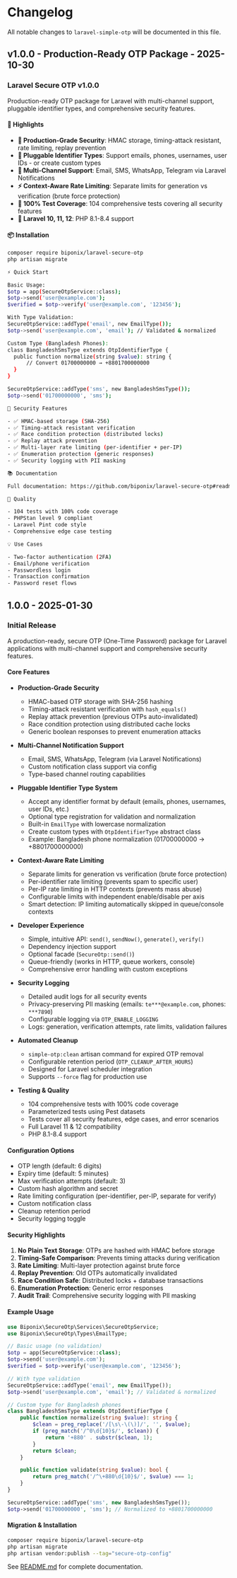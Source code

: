 # Changelog

All notable changes to `laravel-simple-otp` will be documented in this file.

## v1.0.0 - Production-Ready OTP Package - 2025-10-30

### Laravel Secure OTP v1.0.0

Production-ready OTP package for Laravel with multi-channel support, pluggable identifier types, and comprehensive security features.

#### 🚀 Highlights

- **🔐 Production-Grade Security**: HMAC storage, timing-attack resistant, rate limiting, replay prevention
- **🔌 Pluggable Identifier Types**: Support emails, phones, usernames, user IDs - or create custom types
- **📧 Multi-Channel Support**: Email, SMS, WhatsApp, Telegram via Laravel Notifications
- **⚡ Context-Aware Rate Limiting**: Separate limits for generation vs verification (brute force protection)
- **🧪 100% Test Coverage**: 104 comprehensive tests covering all security features
- **📱 Laravel 10, 11, 12**: PHP 8.1-8.4 support

#### 📦 Installation

  ```bash
  composer require biponix/laravel-secure-otp
php artisan migrate

⚡ Quick Start

Basic Usage:
$otp = app(SecureOtpService::class);
$otp->send('user@example.com');
$verified = $otp->verify('user@example.com', '123456');

With Type Validation:
SecureOtpService::addType('email', new EmailType());
$otp->send('user@example.com', 'email'); // Validated & normalized

Custom Type (Bangladesh Phones):
class BangladeshSmsType extends OtpIdentifierType {
    public function normalize(string $value): string {
        // Convert 01700000000 → +8801700000000
    }
}

SecureOtpService::addType('sms', new BangladeshSmsType());
$otp->send('01700000000', 'sms');

🔐 Security Features

- ✅ HMAC-based storage (SHA-256)
- ✅ Timing-attack resistant verification
- ✅ Race condition protection (distributed locks)
- ✅ Replay attack prevention
- ✅ Multi-layer rate limiting (per-identifier + per-IP)
- ✅ Enumeration protection (generic responses)
- ✅ Security logging with PII masking

📚 Documentation

Full documentation: https://github.com/biponix/laravel-secure-otp#readme

🧪 Quality

- 104 tests with 100% code coverage
- PHPStan level 9 compliant
- Laravel Pint code style
- Comprehensive edge case testing

💡 Use Cases

- Two-factor authentication (2FA)
- Email/phone verification
- Passwordless login
- Transaction confirmation
- Password reset flows

  ```
## 1.0.0 - 2025-01-30

### Initial Release

A production-ready, secure OTP (One-Time Password) package for Laravel applications with multi-channel support and comprehensive security features.

#### Core Features

- **Production-Grade Security**
  
  - HMAC-based OTP storage with SHA-256 hashing
  - Timing-attack resistant verification with `hash_equals()`
  - Replay attack prevention (previous OTPs auto-invalidated)
  - Race condition protection using distributed cache locks
  - Generic boolean responses to prevent enumeration attacks
  
- **Multi-Channel Notification Support**
  
  - Email, SMS, WhatsApp, Telegram (via Laravel Notifications)
  - Custom notification class support via config
  - Type-based channel routing capabilities
  
- **Pluggable Identifier Type System**
  
  - Accept any identifier format by default (emails, phones, usernames, user IDs, etc.)
  - Optional type registration for validation and normalization
  - Built-in `EmailType` with lowercase normalization
  - Create custom types with `OtpIdentifierType` abstract class
  - Example: Bangladesh phone normalization (01700000000 → +8801700000000)
  
- **Context-Aware Rate Limiting**
  
  - Separate limits for generation vs verification (brute force protection)
  - Per-identifier rate limiting (prevents spam to specific user)
  - Per-IP rate limiting in HTTP contexts (prevents mass abuse)
  - Configurable limits with independent enable/disable per axis
  - Smart detection: IP limiting automatically skipped in queue/console contexts
  
- **Developer Experience**
  
  - Simple, intuitive API: `send()`, `sendNow()`, `generate()`, `verify()`
  - Dependency injection support
  - Optional facade (`SecureOtp::send()`)
  - Queue-friendly (works in HTTP, queue workers, console)
  - Comprehensive error handling with custom exceptions
  
- **Security Logging**
  
  - Detailed audit logs for all security events
  - Privacy-preserving PII masking (emails: `te***@example.com`, phones: `***7890`)
  - Configurable logging via `OTP_ENABLE_LOGGING`
  - Logs: generation, verification attempts, rate limits, validation failures
  
- **Automated Cleanup**
  
  - `simple-otp:clean` artisan command for expired OTP removal
  - Configurable retention period (`OTP_CLEANUP_AFTER_HOURS`)
  - Designed for Laravel scheduler integration
  - Supports `--force` flag for production use
  
- **Testing & Quality**
  
  - 104 comprehensive tests with 100% code coverage
  - Parameterized tests using Pest datasets
  - Tests cover all security features, edge cases, and error scenarios
  - Full Laravel 11 & 12 compatibility
  - PHP 8.1-8.4 support
  

#### Configuration Options

- OTP length (default: 6 digits)
- Expiry time (default: 5 minutes)
- Max verification attempts (default: 3)
- Custom hash algorithm and secret
- Rate limiting configuration (per-identifier, per-IP, separate for verify)
- Custom notification class
- Cleanup retention period
- Security logging toggle

#### Security Highlights

1. **No Plain Text Storage**: OTPs are hashed with HMAC before storage
2. **Timing-Safe Comparison**: Prevents timing attacks during verification
3. **Rate Limiting**: Multi-layer protection against brute force
4. **Replay Prevention**: Old OTPs automatically invalidated
5. **Race Condition Safe**: Distributed locks + database transactions
6. **Enumeration Protection**: Generic error responses
7. **Audit Trail**: Comprehensive security logging with PII masking

#### Example Usage

```php
use Biponix\SecureOtp\Services\SecureOtpService;
use Biponix\SecureOtp\Types\EmailType;

// Basic usage (no validation)
$otp = app(SecureOtpService::class);
$otp->send('user@example.com');
$verified = $otp->verify('user@example.com', '123456');

// With type validation
SecureOtpService::addType('email', new EmailType());
$otp->send('user@example.com', 'email'); // Validated & normalized

// Custom type for Bangladesh phones
class BangladeshSmsType extends OtpIdentifierType {
    public function normalize(string $value): string {
        $clean = preg_replace('/[\s\-\(\)]/', '', $value);
        if (preg_match('/^0\d{10}$/', $clean)) {
            return '+880' . substr($clean, 1);
        }
        return $clean;
    }

    public function validate(string $value): bool {
        return preg_match('/^\+880\d{10}$/', $value) === 1;
    }
}

SecureOtpService::addType('sms', new BangladeshSmsType());
$otp->send('01700000000', 'sms'); // Normalized to +8801700000000

```
#### Migration & Installation

```bash
composer require biponix/laravel-secure-otp
php artisan migrate
php artisan vendor:publish --tag="secure-otp-config"

```
See [README.md](README.md) for complete documentation.
